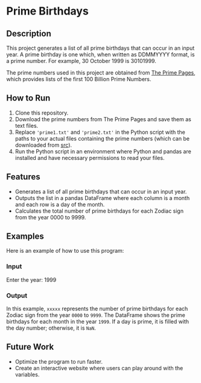 # Prime Birthdays

## Description
This project generates a list of all prime birthdays that can occur in an input year. A prime birthday is one which, when written as DDMMYYYY format, is a prime number. For example, 30 October 1999 is 30101999.

The prime numbers used in this project are obtained from [The Prime Pages](https://t5k.org/lists/small/millions/), which provides lists of the first 100 Billion Prime Numbers.

## How to Run
1. Clone this repository.
2. Download the prime numbers from The Prime Pages and save them as text files.
3. Replace `'prime1.txt'` and `'prime2.txt'` in the Python script with the paths to your actual files containing the prime numbers (which can be downloaded from [src](https://github.com/kickereb/Prime-Birth/tree/main/src)).
4. Run the Python script in an environment where Python and pandas are installed and have necessary permissions to read your files.

## Features
- Generates a list of all prime birthdays that can occur in an input year.
- Outputs the list in a pandas DataFrame where each column is a month and each row is a day of the month.
- Calculates the total number of prime birthdays for each Zodiac sign from the year 0000 to 9999.

## Examples

Here is an example of how to use this program:

### Input

Enter the year: 1999

### Output


In this example, `xxxxx` represents the number of prime birthdays for each Zodiac sign from the year `0000` to `9999`. The DataFrame shows the prime birthdays for each month in the year `1999`. If a day is prime, it is filled with the day number; otherwise, it is `NaN`.

## Future Work
- Optimize the program to run faster.
- Create an interactive website where users can play around with the variables.
